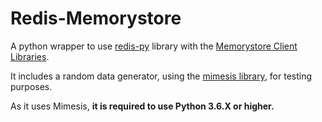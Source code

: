 # Redis-Memorystore

A python wrapper to use [redis-py](https://pypi.org/project/redis/) library with the [Memorystore Client Libraries](https://googleapis.github.io/google-cloud-python/latest/redis/index.html).

It includes a random data generator, using the [mimesis library](https://mimesis.readthedocs.io/), for testing purposes.

As it uses Mimesis, **it is required to use Python 3.6.X or higher.**
